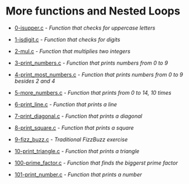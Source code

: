 # More functions and Nested Loops

- [0-isupper.c](https://github.com/Arenc10/holbertonschool-low_level_programming/blob/main/0x04-more_functions_nested_loops/0-isupper.c) - *Function that checks for uppercase letters*

- [1-isdigit.c](https://github.com/Arenc10/holbertonschool-low_level_programming/blob/main/0x04-more_functions_nested_loops/1-isdigit.c) - *Function that checks for digits*

- [2-mul.c](https://github.com/Arenc10/holbertonschool-low_level_programming/blob/main/0x04-more_functions_nested_loops/2-mul.c) - *Function that multiplies two integers*

- [3-print_numbers.c](https://github.com/Arenc10/holbertonschool-low_level_programming/blob/main/0x04-more_functions_nested_loops/3-print_numbers.c) - *Function that prints numbers from 0 to 9*

- [4-print_most_numbers.c](https://github.com/Arenc10/holbertonschool-low_level_programming/blob/main/0x04-more_functions_nested_loops/4-print_most_numbers.c) - *Function that prints numbers from 0 to 9 besides 2 and 4*

- [5-more_numbers.c](https://github.com/Arenc10/holbertonschool-low_level_programming/blob/main/0x04-more_functions_nested_loops/5-more_numbers.c) - *Function that prints from 0 to 14, 10 times*

- [6-print_line.c](https://github.com/Arenc10/holbertonschool-low_level_programming/blob/main/0x04-more_functions_nested_loops/6-print_line.c) - *Function that prints a line*

- [7-print_diagonal.c](https://github.com/Arenc10/holbertonschool-low_level_programming/blob/main/0x04-more_functions_nested_loops/7-print_diagonal.c) - *Function that prints a diagonal*

- [8-print_square.c](https://github.com/Arenc10/holbertonschool-low_level_programming/blob/main/0x04-more_functions_nested_loops/8-print_square.c) - *Function that prints a square*

- [9-fizz_buzz.c](https://github.com/Arenc10/holbertonschool-low_level_programming/blob/main/0x04-more_functions_nested_loops/9-fizz_buzz.c) - *Traditional FizzBuzz exercise*

- [10-print_triangle.c](https://github.com/Arenc10/holbertonschool-low_level_programming/blob/main/0x04-more_functions_nested_loops/10-print_triangle.c) - *Function that prints a triangle*

- [100-prime_factor.c](https://github.com/Arenc10/holbertonschool-low_level_programming/blob/main/0x04-more_functions_nested_loops/100-prime_factor.c) - *Function that finds the biggerst prime factor*

- [101-print_number.c](https://github.com/Arenc10/holbertonschool-low_level_programming/blob/main/0x04-more_functions_nested_loops/101-print_number.c) - *Function that prints a number*

